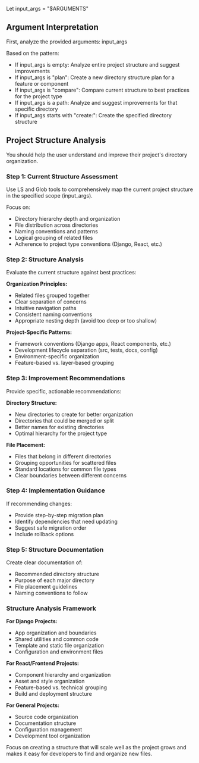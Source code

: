 Let input_args = "$ARGUMENTS"

## Argument Interpretation
First, analyze the provided arguments: input_args

Based on the pattern:
- If input_args is empty: Analyze entire project structure and suggest improvements
- If input_args is "plan": Create a new directory structure plan for a feature or component
- If input_args is "compare": Compare current structure to best practices for the project type
- If input_args is a path: Analyze and suggest improvements for that specific directory
- If input_args starts with "create:": Create the specified directory structure

## Project Structure Analysis

You should help the user understand and improve their project's directory organization.

### Step 1: Current Structure Assessment
Use LS and Glob tools to comprehensively map the current project structure in the specified scope (input_args).

Focus on:
- Directory hierarchy depth and organization
- File distribution across directories
- Naming conventions and patterns
- Logical grouping of related files
- Adherence to project type conventions (Django, React, etc.)

### Step 2: Structure Analysis
Evaluate the current structure against best practices:

**Organization Principles:**
- Related files grouped together
- Clear separation of concerns
- Intuitive navigation paths
- Consistent naming conventions
- Appropriate nesting depth (avoid too deep or too shallow)

**Project-Specific Patterns:**
- Framework conventions (Django apps, React components, etc.)
- Development lifecycle separation (src, tests, docs, config)
- Environment-specific organization
- Feature-based vs. layer-based grouping

### Step 3: Improvement Recommendations
Provide specific, actionable recommendations:

**Directory Structure:**
- New directories to create for better organization
- Directories that could be merged or split
- Better names for existing directories
- Optimal hierarchy for the project type

**File Placement:**
- Files that belong in different directories
- Grouping opportunities for scattered files
- Standard locations for common file types
- Clear boundaries between different concerns

### Step 4: Implementation Guidance
If recommending changes:
- Provide step-by-step migration plan
- Identify dependencies that need updating
- Suggest safe migration order
- Include rollback options

### Step 5: Structure Documentation
Create clear documentation of:
- Recommended directory structure
- Purpose of each major directory
- File placement guidelines
- Naming conventions to follow

### Structure Analysis Framework

**For Django Projects:**
- App organization and boundaries
- Shared utilities and common code
- Template and static file organization
- Configuration and environment files

**For React/Frontend Projects:**
- Component hierarchy and organization
- Asset and style organization
- Feature-based vs. technical grouping
- Build and deployment structure

**For General Projects:**
- Source code organization
- Documentation structure
- Configuration management
- Development tool organization

Focus on creating a structure that will scale well as the project grows and makes it easy for developers to find and organize new files.